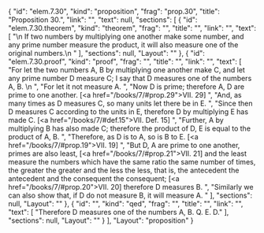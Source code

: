 {
  "id": "elem.7.30",
  "kind": "proposition",
  "frag": "prop.30",
  "title": "Proposition 30.",
  "link": "",
  "text": null,
  "sections": [
    {
      "id": "elem.7.30.theorem",
      "kind": "theorem",
      "frag": "",
      "title": "",
      "link": "",
      "text": [
        "\n       If two numbers by multiplying one another make some number, and any prime number measure the product, it will also measure one of the original numbers.\n      "
      ],
      "sections": null,
      "Layout": ""
    },
    {
      "id": "elem.7.30.proof",
      "kind": "proof",
      "frag": "",
      "title": "",
      "link": "",
      "text": [
        "For let the two numbers A, B by multiplying one another make C, and let any prime number D measure C; I say that D measures one of the numbers A, B. \n      ",
        "For let it not measure A. ",
        "Now D is prime; therefore A, D are prime to one another. [<a href=\"/books/7/#prop.29\">VII. 29</a>] ",
        "And, as many times as D measures C, so many units let there be in E. ",
        "Since then D measures C according to the units in E, therefore D by multiplying E has made C. [<a href=\"/books/7/#def.15\">VII. Def. 15</a>] ",
        "Further, A by multiplying B has also made C; therefore the product of D, E is equal to the product of A, B. ",
        "Therefore, as D is to A, so is B to E. [<a href=\"/books/7/#prop.19\">VII. 19</a>] ",
        "But D, A are prime to one another, primes are also least, [<a href=\"/books/7/#prop.21\">VII. 21</a>] and the least measure the numbers which have the same ratio the same number of times, the greater the greater and the less the less, that is, the antecedent the antecedent and the consequent the consequent; [<a href=\"/books/7/#prop.20\">VII. 20</a>] therefore D measures B. ",
        "Similarly we can also show that, if D do not measure B, it will measure A. "
      ],
      "sections": null,
      "Layout": ""
    },
    {
      "id": "",
      "kind": "qed",
      "frag": "",
      "title": "",
      "link": "",
      "text": [
        "Therefore D measures one of the numbers A, B. Q. E. D."
      ],
      "sections": null,
      "Layout": ""
    }
  ],
  "Layout": "proposition"
}
